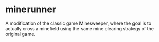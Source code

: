 # minerunner
A modification of the classic game Minesweeper, where the goal is to actually cross a minefield using the same mine clearing strategy of the original game.
